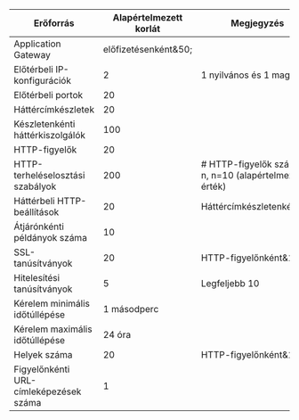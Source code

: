 | Erőforrás | Alapértelmezett korlát | Megjegyzés |
| --- | --- | --- |
| Application Gateway |előfizetésenként&50; | |
| Előtérbeli IP-konfigurációk |2 |1 nyilvános és 1 magán |
| Előtérbeli portok |20 | |
| Háttércímkészletek |20 | |
| Készletenkénti háttérkiszolgálók |100 | |
| HTTP-figyelők |20 | |
| HTTP-terheléselosztási szabályok |200 |# HTTP-figyelők száma * n, n=10 (alapértelmezett érték) |
| Háttérbeli HTTP-beállítások |20 |Háttércímkészletenként&1; |
| Átjárónkénti példányok száma |10 | |
| SSL-tanúsítványok |20 |HTTP-figyelőnként&1; |
| Hitelesítési tanúsítványok |5 | Legfeljebb 10 |
| Kérelem minimális időtúllépése |1 másodperc | |
| Kérelem maximális időtúllépése |24 óra | |
| Helyek száma |20 |HTTP-figyelőnként&1; |
| Figyelőnkénti URL-címleképezések száma |1 | |



<!--HONumber=Jan17_HO3-->


